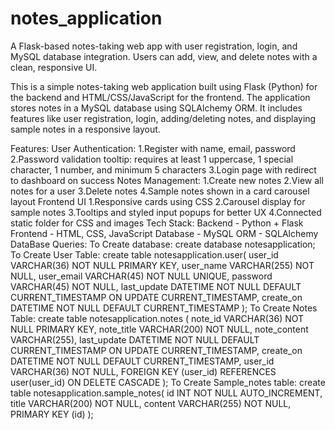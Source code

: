 # notes_application
A Flask-based notes-taking web app with user registration, login, and MySQL database integration. Users can add, view, and delete notes with a clean, responsive UI.

This is a simple notes-taking web application built using Flask (Python) for the backend and HTML/CSS/JavaScript for the frontend. The application stores notes in a MySQL database using SQLAlchemy ORM. It includes features like user registration, login, adding/deleting notes, and displaying sample notes in a responsive layout.

Features:
User Authentication:
  1.Register with name, email, password
  2.Password validation tooltip: requires at least 1 uppercase, 1 special character, 1 number, and minimum 5 characters
  3.Login page with redirect to dashboard on success
Notes Management:
  1.Create new notes
  2.View all notes for a user
  3.Delete notes
  4.Sample notes shown in a card carousel layout
Frontend UI
  1.Responsive cards using CSS
  2.Carousel display for sample notes
  3.Tooltips and styled input popups for better UX
  4.Connected static folder for CSS and images
Tech Stack:
  Backend - Python + Flask
  Frontend - HTML, CSS, JavaScript
  Database - MySQL
  ORM - SQLAlchemy
DataBase Queries:
  To Create database:
    create database notesapplication;
  To Create User Table:
    create table notesapplication.user(
      user_id VARCHAR(36) NOT NULL PRIMARY KEY,
      user_name VARCHAR(255) NOT NULL,
      user_email VARCHAR(45) NOT NULL UNIQUE,
      password VARCHAR(45) NOT NULL,
      last_update DATETIME NOT NULL DEFAULT CURRENT_TIMESTAMP ON UPDATE CURRENT_TIMESTAMP,
      create_on DATETIME  NOT NULL DEFAULT CURRENT_TIMESTAMP
    );
  To Create Notes Table:
    create table notesapplication.notes (
      note_id VARCHAR(36) NOT NULL PRIMARY KEY,
      note_title VARCHAR(200) NOT NULL,
      note_content VARCHAR(255),
      last_update DATETIME NOT NULL DEFAULT CURRENT_TIMESTAMP ON UPDATE CURRENT_TIMESTAMP,
      create_on DATETIME NOT NULL DEFAULT CURRENT_TIMESTAMP,
      user_id VARCHAR(36) NOT NULL,
      FOREIGN KEY (user_id) REFERENCES user(user_id) ON DELETE CASCADE
    );
  To Create Sample_notes table:
     create table notesapplication.sample_notes(
      id INT NOT NULL AUTO_INCREMENT,
      title VARCHAR(200) NOT NULL,
      content VARCHAR(255) NOT NULL,
      PRIMARY KEY (id)
    );
  
  

